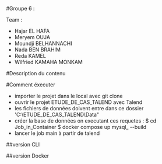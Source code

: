 #Groupe 6 :

Team : 
- Hajar EL HAFA 
- Meryem OUJA 
- Moundji BELHANNACHI 
- Nada BEN BRAHIM 
- Reda KAMEL 
- Wilfried KAMAHA MONKAM

#Description du contenu

#Comment éxecuter
- importer le projet dans le local avec git clone
- ouvrir le projet ETUDE_DE_CAS_TALEND avec Talend
- les fichiers de données doivent entre dans ce dossier 'C:\ETUDE_DE_CAS_TALEND\Data"
- créer la base de données on executant ces requetes : 
          $ cd Job_in_Container
          $ docker compose up mysql_ --build
- lancer le job main à partir de talend

##version CLI

##version Docker 
